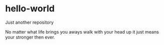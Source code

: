 # hello-world
Just another repository

No matter what life brings you aways walk with your head up
it just means your stronger then ever. 

